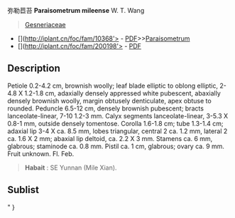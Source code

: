 弥勒苣苔 **Paraisometrum mileense** W. T. Wang

> [Gesneriaceae](http://www.iplant.cn/info/Gesneriaceae?t=foc)
* [](http://iplant.cn/foc/fam/10368'> - [PDF](http://iplant.cn/foc/pdf/Gesneriaceae.pdf)>>[Paraisometrum](http://www.iplant.cn/info/Paraisometrum?t=foc)
* [](http://iplant.cn/foc/fam/200198'> - [PDF](http://www.iplant.cn/foc/pdf/Paraisometrum.pdf)

## Description

Petiole 0.2-4.2 cm, brownish woolly; leaf blade elliptic to oblong elliptic, 2-4.8 X 1.2-1.8 cm, adaxially densely appressed white pubescent, abaxially densely brownish woolly, margin obtusely denticulate, apex obtuse to rounded. Peduncle 6.5-12 cm, densely brownish pubescent; bracts lanceolate-linear, 7-10 1.2-3 mm. Calyx segments lanceolate-linear, 3-5.3 X 0.8-1 mm, outside densely tomentose. Corolla 1.6-1.8 cm; tube 1.3-1.4 cm; adaxial lip 3-4 X ca. 8.5 mm, lobes triangular, central 2 ca. 1.2 mm, lateral 2 ca. 1.6 X 2 mm; abaxial lip deltoid, ca. 2.2 X 3 mm. Stamens ca. 6 mm, glabrous; staminode ca. 0.8 mm. Pistil ca. 1 cm, glabrous; ovary ca. 9 mm. Fruit unknown. Fl. Feb.

> **Habait** : 
> SE Yunnan (Mile Xian).

## Sublist
"
}